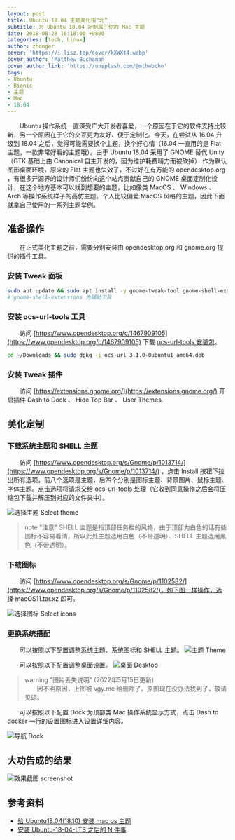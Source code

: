 ```yaml
---
layout: post
title: Ubuntu 18.04 主题美化指“北”
subtitle: 为 Ubuntu 18.04 定制属于你的 Mac 主题
date: 2018-08-28 16:18:00 +0800
categories: [tech, Linux]
author: zhonger
cover: 'https://i.lisz.top/cover/kXWXt4.webp'
cover_author: 'Matthew Buchanan'
cover_author_link: 'https://unsplash.com/@mthwbchn'
tags:
- Ubuntu
- Bionic
- 主题
- Mac
- 18.04
---
```


&emsp;&emsp;Ubuntu 操作系统一直深受广大开发者喜爱，一个原因在于它的软件支持比较新，另一个原因在于它的交互更为友好、便于定制化。今天，在尝试从 16.04 升级到 18.04 之后，觉得可能需要换个主题，换个好心情（16.04 一直用的是 Flat 主题，一款非常好看的主题哦）。由于 Ubuntu 18.04 采用了 GNOME 替代 Unity（GTK 基础上由 Canonical 自主开发的，因为维护耗费精力而被砍掉） 作为默认图形桌面环境，原来的 Flat 主题也失效了，不过好在有万能的 opendesktop.org ，有很多开源界的设计师们纷纷向这个站点贡献自己的 GNOME 桌面定制化设计，在这个地方基本可以找到想要的主题，比如像类 MacOS 、 Windows 、Arch 等操作系统样子的高仿主题。个人比较偏爱 MacOS 风格的主题，因此下面就拿自己使用的一系列主题举例。

## 准备操作

&emsp;&emsp;在正式美化主题之前，需要分别安装由 opendesktop.org 和 gnome.org 提供的插件工具。

### 安装 Tweak 面板

```bash
sudo apt update && sudo apt install -y gnome-tweak-tool gnome-shell-extensions
# gnome-shell-extensions 为辅助工具
```

### 安装 ocs-url-tools 工具

&emsp;&emsp;访问 [https://www.opendesktop.org/c/1467909105](https://www.opendesktop.org/c/1467909105) 下载 [ocs-url-tools 安装包](https://www.opendesktop.org/p/1136805/startdownload?file_id=1530774600&file_name=ocs-url_3.1.0-0ubuntu1_amd64.deb&file_type=application/x-debian-package&file_size=54502&url=https%3A%2F%2Fdl.opendesktop.org%2Fapi%2Ffiles%2Fdownload%2Fid%2F1530774600%2Fs%2Fa800fbc3c14076df82c47eca7016a8e6%2Ft%2F1535448752%2Fu%2F%2Focs-url_3.1.0-0ubuntu1_amd64.deb)。

```bash
cd ~/Downloads && sudo dpkg -i ocs-url_3.1.0-0ubuntu1_amd64.deb
```

### 安装 Tweak 插件

&emsp;&emsp;访问 [https://extensions.gnome.org/](https://extensions.gnome.org/) 开启插件 Dash to Dock 、 Hide Top Bar 、 User Themes.

## 美化定制

### 下载系统主题和 SHELL 主题

&emsp;&emsp;访问 [https://www.opendesktop.org/s/Gnome/p/1013714/](https://www.opendesktop.org/s/Gnome/p/1013714/) ，点击 Install 按钮下拉出所有选项，前八个选项是主题，后四个分别是图标主题、背景图片、鼠标主题、字体主题。点击选项将请求交给 ocs-url-tools 处理（它收到同意操作之后会将压缩包下载并解压到对应的文件夹中）。

![选择主题 Select theme](https://i.lisz.top/blog/EXx8fw.webp)

> note "注意"
> SHELL 主题是指顶部任务栏的风格，由于顶部为白色的话有些图标不容易看清，所以此处主题选用白色（不带透明）、SHELL 主题选用黑色（不带透明）。

### 下载图标

&emsp;&emsp;访问 [https://www.opendesktop.org/s/Gnome/p/1102582/](https://www.opendesktop.org/s/Gnome/p/1102582/)，如下图一样操作，选择 macOS11.tar.xz 即可。

![选择图标 Select icons](https://i.lisz.top/blog/uCGyC5.webp)

### 更换系统搭配

&emsp;&emsp;可以按照以下配置调整系统主题、系统图标和 SHELL 主题。
![主题 Theme](https://i.lisz.top/blog/CQnHVR.webp)

&emsp;&emsp;可以按照以下配置调整桌面设置。
![桌面 Desktop](https://i.lisz.top/404.webp)

> warning "图片丢失说明"
> (2022年5月15日更新)  
> &emsp;&emsp;因不明原因，上图被 vgy.me 给删除了。原图现在没办法找到了，敬请见谅。

&emsp;&emsp;可以按照以下配置 Dock 为顶部类 Mac 操作系统显示方式，点击 Dash to docker 一行的设置图标进入设置详细内容。

![导航 Dock](https://i.lisz.top/blog/G0mJDO.webp)

## 大功告成的结果

![效果截图 screenshot](https://i.lisz.top/blog/NxNuGA.webp)

## 参考资料

- [给 Ubuntu18.04(18.10) 安装 mac os 主题](https://www.cnblogs.com/feipeng8848/p/8970556.html)
- [安装 Ubuntu-18-04-LTS 之后的 N 件事](https://tankeryang.github.io/posts/%E5%AE%89%E8%A3%85Ubuntu-18-04-LTS%E4%B9%8B%E5%90%8E%E7%9A%84N%E4%BB%B6%E4%BA%8B/)

